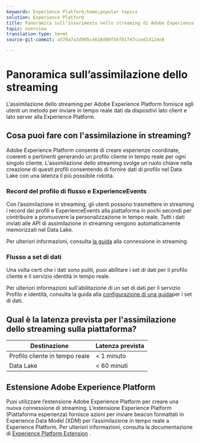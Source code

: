 ```yaml
---
keywords: Experience Platform;home;popular topics
solution: Experience Platform
title: Panoramica sull’inserimento nello streaming di Adobe Experience Platform
topic: overview
translation-type: tm+mt
source-git-commit: a570a7a3d905c4618d80f56f01747cced1d124e8

---
```



# Panoramica sull’assimilazione dello streaming

L’assimilazione dello streaming per Adobe Experience Platform fornisce agli utenti un metodo per inviare in tempo reale dati da dispositivi lato client e lato server alla Experience Platform.

## Cosa puoi fare con l&#39;assimilazione in streaming?

Adobe Experience Platform consente di creare esperienze coordinate, coerenti e pertinenti generando un profilo cliente in tempo reale per ogni singolo cliente. L&#39;assimilazione dello streaming svolge un ruolo chiave nella creazione di questi profili consentendo di fornire dati di profilo nel Data Lake con una latenza il più possibile ridotta.

### Record del profilo di flusso e ExperienceEvents

Con l’assimilazione in streaming, gli utenti possono trasmettere in streaming i record dei profili e ExperienceEvents alla piattaforma in pochi secondi per contribuire a promuovere la personalizzazione in tempo reale. Tutti i dati inviati alle API di assimilazione in streaming vengono automaticamente memorizzati nel Data Lake.

Per ulteriori informazioni, consulta [la guida](../tutorials/create-streaming-connection.md) alla connessione in streaming.

### Flusso a set di dati

Una volta certi che i dati sono puliti, puoi abilitare i set di dati per il profilo cliente e il servizio identità in tempo reale.

Per ulteriori informazioni sull&#39;abilitazione di un set di dati per il servizio Profilo e identità, consulta la guida alla [configurazione di una guida](../../profile/tutorials/dataset-configuration.md)per i set di dati.

## Qual è la latenza prevista per l&#39;assimilazione dello streaming sulla piattaforma?

| Destinazione | Latenza prevista |
| --------- | ---------------- |
| Profilo cliente in tempo reale | &lt; 1 minuto |
| Data Lake | &lt; 60 minuti |

## Estensione Adobe Experience Platform

Puoi utilizzare l’estensione Adobe Experience Platform per creare una nuova connessione di streaming. L’estensione Experience Platform (Piattaforma esperienza) fornisce azioni per inviare beacon formattati in Experience Data Model (XDM) per l’assimilazione in tempo reale a Experience Platform. Per ulteriori informazioni, consulta la documentazione di [Experience Platform Extension](https://docs.adobe.com/content/help/en/launch/using/extensions-ref/adobe-extension/adobe-experience-platform-extension.html) .